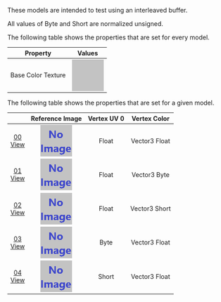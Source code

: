 These models are intended to test using an interleaved buffer.  

All values of Byte and Short are normalized unsigned.  

The following table shows the properties that are set for every model.  

| Property | **Values** |
| :---: | :---: |
| Base Color Texture | <img src="Thumbnails/BaseColor_Grey.png" height="72" width="72" align="middle"> |


The following table shows the properties that are set for a given model.  

|   | Reference Image | Vertex UV 0 | Vertex Color |
| :---: | :---: | :---: | :---: |
| [00](Buffer_Interleaved_00.gltf)<br>[View](https://bghgary.github.io/glTF-Asset-Generator/Preview/BabylonJS/?fileName=Buffer_Interleaved_00.gltf) | <img src="ReferenceImages/Buffer_Interleaved_00.png" align="middle"> | Float | Vector3 Float |
| [01](Buffer_Interleaved_01.gltf)<br>[View](https://bghgary.github.io/glTF-Asset-Generator/Preview/BabylonJS/?fileName=Buffer_Interleaved_01.gltf) | <img src="ReferenceImages/Buffer_Interleaved_01.png" align="middle"> | Float | Vector3 Byte |
| [02](Buffer_Interleaved_02.gltf)<br>[View](https://bghgary.github.io/glTF-Asset-Generator/Preview/BabylonJS/?fileName=Buffer_Interleaved_02.gltf) | <img src="ReferenceImages/Buffer_Interleaved_02.png" align="middle"> | Float | Vector3 Short |
| [03](Buffer_Interleaved_03.gltf)<br>[View](https://bghgary.github.io/glTF-Asset-Generator/Preview/BabylonJS/?fileName=Buffer_Interleaved_03.gltf) | <img src="ReferenceImages/Buffer_Interleaved_03.png" align="middle"> | Byte | Vector3 Float |
| [04](Buffer_Interleaved_04.gltf)<br>[View](https://bghgary.github.io/glTF-Asset-Generator/Preview/BabylonJS/?fileName=Buffer_Interleaved_04.gltf) | <img src="ReferenceImages/Buffer_Interleaved_04.png" align="middle"> | Short | Vector3 Float |
 
